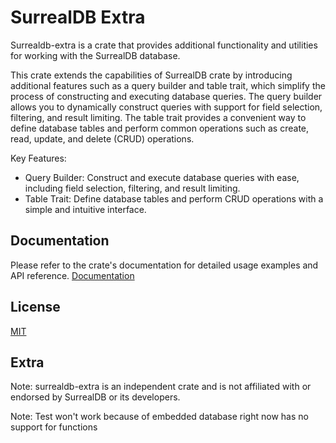
# SurrealDB Extra

Surrealdb-extra is a crate that provides additional functionality and utilities for working with the SurrealDB database.

This crate extends the capabilities of SurrealDB crate by introducing additional features such as a query builder and table trait, which simplify the process of constructing and executing database queries. The query builder allows you to dynamically construct queries with support for field selection, filtering, and result limiting. The table trait provides a convenient way to define database tables and perform common operations such as create, read, update, and delete (CRUD) operations.

Key Features:
- Query Builder: Construct and execute database queries with ease, including field selection, filtering, and result limiting.
- Table Trait: Define database tables and perform CRUD operations with a simple and intuitive interface.



## Documentation
Please refer to the crate's documentation for detailed usage examples and API reference.
[Documentation](https://docs.rs/surrealdb_extra)


## License

[MIT](https://github.com/jakin010/surrealdb_extra/blob/main/LICENSE)


## Extra

Note: surrealdb-extra is an independent crate and is not affiliated with or endorsed by SurrealDB or its developers.

Note: Test won't work because of embedded database right now has no support for functions